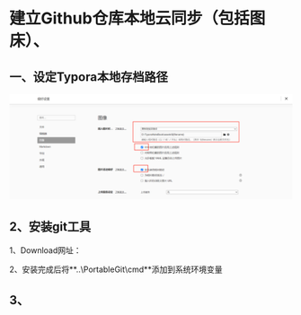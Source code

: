 # 建立Github仓库本地云同步（包括图床）、

## 一、设定Typora本地存档路径

![](.\assets\Typora图像路径设定.png)

## 2、安装git工具

1、Download网址：

2、安装完成后将**..\PortableGit\cmd**添加到系统环境变量

## 3、

